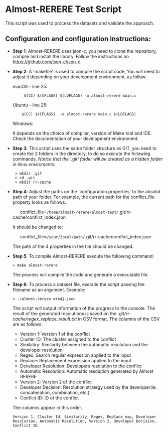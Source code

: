 # Almost-RERERE Test Script
This script was used to process the datasets and validate the approach.

## Configuration and configuration instructions:
- **Step 1**: Almost-RERERE uses json-c, you need to clone the repository, compile and install the library. Follow the instructions on <https://github.com/json-c/json-c>
- **Step 2**: A 'makefile' is used to compile the script code, You will need to adjust it depending on your development environment, as follow:
   
   macOS - line 25:
   ```
		$(CC) $(CFLAGS) $(LDFLAGS) -o almost-rerere main.c
   ```
  
   Ubuntu - line 25:
    ```   
    	$(CC) $(CFLAGS)  -o almost-rerere main.c $(LDFLAGS)
    ```
   
   Windows:

   It depends on the choice of compiler, version of Make tool and IDE. Check the documentation of your development environment.

- **Step 3**: This script uses the same folder structure as GIT, you need to create the 2 folders in the directory, to do so execute the following commands. *Notice that the '.git' folder will be created as a hidden folder in linux enviroments.*
   ```
    > mkdir .git
    > cd .git
    > mkdir rr-cache
   ```

- **Step 4**: Adjust the paths on the 'configuration.properties' to the absolut path of your folder. For example, the current path for the conflict_file property looks as follows:

   &nbsp;&nbsp;&nbsp;&nbsp;&nbsp;&nbsp;conflict_file=`/home/almost-rerere/almost-test/`.git/rr-cache/conflict_index.json

   It should be changed to:

   &nbsp;&nbsp;&nbsp;&nbsp;&nbsp;&nbsp;conflict_file=`/your/local/path/`.git/rr-cache/conflict_index.json

   The path of the 4 properties in the file should be changed.

- **Step 5**: To compile Almost-RERERE execute the following command:
   ```
   > make almost-rerere
   ```
   The process will compile the code and generate a executable file.
   
- **Step 6**: To process a dataset file, execute the script passing the filename as an argument. Example:
   ```
   > ./almost-rerere wro4j.json
   ```
   The script will output information of the progress to the console. The result of the generated resolutions is saved on the *.git/rr-cache/regex_replace_result.txt* in CSV format.
   The columns of the CSV are as follows:
   * Version 1: Version 1 of the conflict
   * Cluster ID: The cluster assigned to the conflict
   * Similatiry: Similarity between the automatic resolution and the developer resolution
   * Regex: Search regular expression applied to the input
   * Replace: Replacement expression applied to the input
   * Developer Resolution: Developers resolution to the conflict
   * Automatic Resolution: Automatic resolution generated by Almost RERERE
   * Version 2: Version 2 of the conflict
   * Developer Decision: Resolution strategy used by the developer(ie. concatenation, combination, etc.)
   * Conflict ID: ID of the conflict

   The columns appear in this order.
    ```
   Version 1, Cluster Id, Similarity, Regex, Replace exp, Developer Resolution, Automatic Resolution, Version 2, Developer Decision, Conflict ID
    ```